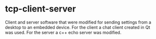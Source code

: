 # tcp-client-server
Client and server software that were modified for sending settings from a desktop to an embedded device.
For the client a chat client created in Qt was used. 
For the server a c++ echo server was modified.
